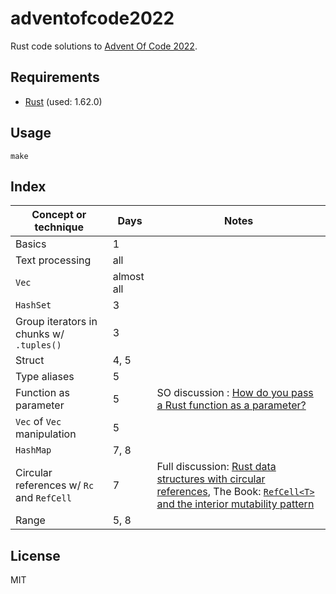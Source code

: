 # adventofcode2022

Rust code solutions to [Advent Of Code 2022](https://adventofcode.com/2022/).

## Requirements

* [Rust](https://www.rust-lang.org/) (used: 1.62.0)

## Usage

```
make
```

## Index

| Concept or technique | Days | Notes |
|---|---|---|
| Basics | 1 | |
| Text processing | all | |
| `Vec` | almost all | |
| `HashSet` | 3 | |
| Group iterators in chunks w/ `.tuples()` | 3 | |
| Struct | 4, 5 | |
| Type aliases | 5 | |
| Function as parameter | 5 | SO discussion : [How do you pass a Rust function as a parameter?](https://stackoverflow.com/questions/36390665/how-do-you-pass-a-rust-function-as-a-parameter) |
| `Vec` of `Vec` manipulation | 5 | |
| `HashMap` | 7, 8 | |
| Circular references w/ `Rc` and `RefCell` | 7 | Full discussion: [Rust data structures with circular references](https://eli.thegreenplace.net/2021/rust-data-structures-with-circular-references/), The Book: [`RefCell<T>` and the interior mutability pattern](https://doc.rust-lang.org/book/ch15-05-interior-mutability.html) |
| Range | 5, 8 | |

## License

MIT
